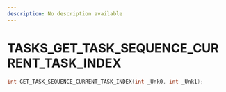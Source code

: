 ```yaml
---
description: No description available 
---
```


# TASKS\_GET_TASK_SEQUENCE_CURRENT_TASK_INDEX

```cpp
int GET_TASK_SEQUENCE_CURRENT_TASK_INDEX(int _Unk0, int _Unk1);
```